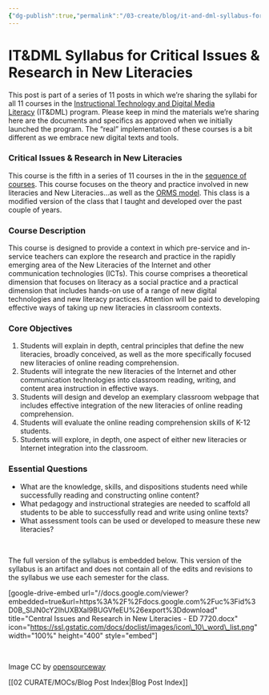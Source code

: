 ```yaml
---
{"dg-publish":true,"permalink":"/03-create/blog/it-and-dml-syllabus-for-critical-issues-and-research-in-new-literacies/","title":"IT&DML Syllabus for Critical Issues & Research in New Literacies","tags":["itdml"]}
---
```


# IT&DML Syllabus for Critical Issues & Research in New Literacies

This post is part of a series of 11 posts in which we’re sharing the syllabi for all 11 courses in the [Instructional Technology and Digital Media Literacy](http://www.newhaven.edu/4486/academic-programs/graduate-programs/instructional-technologies/) (IT&DML) program. Please keep in mind the materials we’re sharing here are the documents and specifics as approved when we initially launched the program. The “real” implementation of these courses is a bit different as we embrace new digital texts and tools.

### Critical Issues & Research in New Literacies

This course is the fifth in a series of 11 courses in the in the [sequence of courses](http://wiobyrne.com/course-sequence-for-the-instructional-technology-digital-media-literacy-program/). This course focuses on the theory and practice involved in new literacies and New Literacies...as well as the [ORMS model](http://wiobyrne.com/tag/orms/). This class is a modified version of the class that I taught and developed over the past couple of years.

### Course Description

This course is designed to provide a context in which pre-service and in-service teachers can explore the research and practice in the rapidly emerging area of the New Literacies of the Internet and other communication technologies (ICTs). This course comprises a theoretical dimension that focuses on literacy as a social practice and a practical dimension that includes hands-on use of a range of new digital technologies and new literacy practices. Attention will be paid to developing effective ways of taking up new literacies in classroom contexts.

### Core Objectives

1. Students will explain in depth, central principles that define the new literacies, broadly conceived, as well as the more specifically focused new literacies of online reading comprehension.
2. Students will integrate the new literacies of the Internet and other communication technologies into classroom reading, writing, and content area instruction in effective ways.
3. Students will design and develop an exemplary classroom webpage that includes effective integration of the new literacies of online reading comprehension.
4. Students will evaluate the online reading comprehension skills of K-12 students.
5. Students will explore, in depth, one aspect of either new literacies or Internet integration into the classroom.

### Essential Questions

- What are the knowledge, skills, and dispositions students need while successfully reading and constructing online content?
- What pedagogy and instructional strategies are needed to scaffold all students to be able to successfully read and write using online texts?
- What assessment tools can be used or developed to measure these new literacies?

 

The full version of the syllabus is embedded below. This version of the syllabus is an artifact and does not contain all of the edits and revisions to the syllabus we use each semester for the class.

\[google-drive-embed url="//docs.google.com/viewer?embedded=true&url=https%3A%2F%2Fdocs.google.com%2Fuc%3Fid%3D0B\_SIJN0cY2IhUXBXal9BUGVfeEU%26export%3Ddownload" title="Central Issues and Research in New Literacies - ED 7720.docx" icon="https://ssl.gstatic.com/docs/doclist/images/icon\_10\_word\_list.png" width="100%" height="400" style="embed"\]

 

Image CC by [opensourceway](https://www.flickr.com/photos/opensourceway/5161093869/in/set-72157628737045569/)

[[02 CURATE/MOCs/Blog Post Index\|Blog Post Index]]